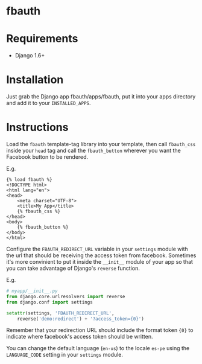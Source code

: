 fbauth
======

Requirements
============
* Django 1.6+

Installation
============
Just grab the Django app fbauth/apps/fbauth, put it into your apps directory and
add it to your `INSTALLED_APPS`.

Instructions
============
Load the `fbauth` template-tag library into your template, then call
`fbauth_css` inside your `head` tag and call the `fbauth_button` wherever you
want the Facebook button to be rendered.

E.g.

```django
{% load fbauth %}
<!DOCTYPE html>
<html lang="en">
<head>
    <meta charset="UTF-8">
    <title>My App</title>
    {% fbauth_css %}
</head>
<body>
    {% fbauth_button %}
</body>
</html>
```

Configure the `FBAUTH_REDIRECT_URL` variable in your `settings` module with the
url that should be receiving the access token from facebook. Sometimes it's more
convinient to put it inside the `__init__` module of your app so that you can
take advantage of Django's `reverse` function.

E.g.

```python
# myapp/__init__.py
from django.core.urlresolvers import reverse
from django.conf import settings

setattr(settings, 'FBAUTH_REDIRECT_URL',
    reverse('demo:redirect') + '?access_token={0}')
```

Remember that your redirection URL should include the format token `{0}` to
indicate where facebook's access token should be written.

You can change the default language (`en-us`) to the locale `es-pe` using the
`LANGUAGE_CODE` setting in your `settings` module.

